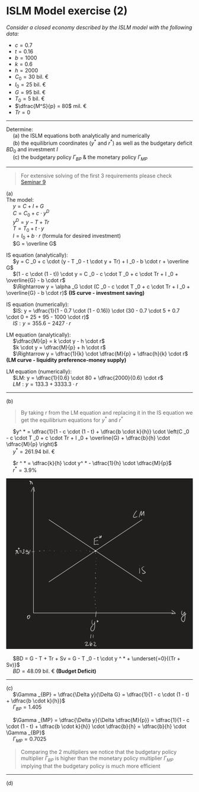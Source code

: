 # ISLM Model exercise (2)

*Consider a closed economy described by the ISLM model with the following data:*  
- $c = 0.7$
- $t = 0.16$
- $b = 1000$
- $k = 0.6$
- $h = 2000$
- $C _0 = 30$ bil. &euro;
- $I _0 = 25$ bil. &euro;
- $G = 95$ bil. &euro;
- $T _0 = 5$ bil. &euro;
- $\dfrac{M^S}{p} = 80$ mil. &euro;
- $Tr = 0$

---

Determine:  
&emsp; (a) the ISLM equations both analytically and numerically  
&emsp; (b) the equilibrium coordinates ($y ^ *$ and $r ^ *$) as well as the budgetary deficit $BD _0$ and investment $I$  
&emsp; (c) the budgetary policy $\Gamma _{BP}$ & the monetary policy $\Gamma _{MP}$  

---

> For extensive solving of the first 3 requirements please check [Seminar 9](./09.%20ISLM%20Model%20exercise%20(1).md)

(a)  
The model:  
&emsp; $y = C + I + G$  
&emsp; $C = C _0 + c \cdot y ^D$  
&emsp; $y ^D = y - T + Tr$  
&emsp; $T = T _0 + t \cdot y$  
&emsp; $I = I _0 + b \cdot r$ (formula for desired investment)  
&emsp; $G = \overline G$  

IS equation (analytically):  
&emsp; $y = C _0 + c \cdot (y - T _0 - t \cdot y + Tr) + I _0 - b \cdot r + \overline G$  
&emsp; $(1 - c \cdot (1 - t)) \cdot y = C _0 - c \cdot T _0 + c \cdot Tr + I _0 + \overline{G} - b \cdot r$  
&emsp; $\Rightarrow y = \alpha _G \cdot (C _0 - c \cdot T _0 + c \cdot Tr + I _0 + \overline{G} - b \cdot r)$ **(IS curve - investment saving)**  

IS equation (numerically):  
&emsp; $IS: y = \dfrac{1}{1 - 0.7 \cdot (1 - 0.16)} \cdot (30 - 0.7 \cdot 5 + 0.7 \cdot 0 + 25 + 95 - 1000 \cdot r)$  
&emsp; $IS: y = 355.6 - 2427 \cdot r$  

LM equation (analytically):  
&emsp; $\dfrac{M}{p} = k \cdot y - h \cdot r$  
&emsp; $k \cdot y = \dfrac{M}{p} + h \cdot r$  
&emsp; $\Rightarrow y = \dfrac{1}{k} \cdot \dfrac{M}{p} + \dfrac{h}{k} \cdot r$ **(LM curve - liquidity preference-money supply)**  

LM equation (numerically):  
&emsp; $LM: y = \dfrac{1}{0.6} \cdot 80 + \dfrac{2000}{0.6} \cdot r$  
&emsp; $LM: y = 133.3 + 3333.3 \cdot r$  

---

(b)  
> By taking r from the LM equation and replacing it in the IS equation we get the equilibrium equations for $y ^ *$ and $r ^ *$  

&emsp; $y^ * = \dfrac{1}{1 - c \cdot (1 - t) + \dfrac{b \cdot k}{h}} \cdot \left(C _0 - c \cdot T _0 + c \cdot Tr + I _0 + \overline{G} + \dfrac{b}{h} \cdot \dfrac{M}{p} \right)$  
&emsp; $y ^ * = 261.94$ bil. &euro;  

&emsp; $r ^ * = \dfrac{k}{h} \cdot y^ * - \dfrac{1}{h} \cdot \dfrac{M}{p}$  
&emsp; $r ^ * = 3.9\%$  

![Fig. 1](images/S10.%20Fig1.png)

&emsp; $BD = G - T + Tr + Sv = G - T _0 - t \cdot y ^ * + \underset{=0}{(Tr + Sv)}$  
&emsp; $BD = 48.09$ bil. &euro; **(Budget Deficit)**  

---

(c)  
&emsp; $\Gamma _{BP} = \dfrac{\Delta y}{\Delta G} = \dfrac{1}{1 - c \cdot (1 - t) + \dfrac{b \cdot k}{h}}$  
&emsp; $\Gamma _{BP} = 1.405$  

&emsp; $\Gamma _{MP} = \dfrac{\Delta y}{\Delta \dfrac{M}{p}} = \dfrac{1}{1 - c \cdot (1 - t) + \dfrac{b \cdot k}{h}} \cdot \dfrac{b}{h} = \dfrac{b}{h} \cdot \Gamma _{BP}$  
&emsp; $\Gamma _{MP} = 0.7025$  
> Comparing the 2 multipliers we notice that the budgetary policy multiplier $\Gamma _{BP}$ is higher than the monetary policy multiplier $\Gamma _{MP}$ implying that the budgetary policy is much more efficient

---

(d)